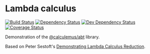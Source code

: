 Lambda calculus
===============

[![Build Status](https://travis-ci.org/calculemuscode/abt-lambda.svg?branch=master)](https://travis-ci.org/calculemuscode/abt-lambda)
[![Dependency Status](https://david-dm.org/calculemuscode/abt-lambda.svg)](https://david-dm.org/calculemuscode/abt-lambda)
[![Dev Dependency Status](https://david-dm.org/calculemuscode/abt-lambda/dev-status.svg)](https://david-dm.org/calculemuscode/abt-lambda?type=dev)
[![Coverage Status](https://coveralls.io/repos/github/calculemuscode/abt-lambda/badge.svg?branch=master)](https://coveralls.io/github/calculemuscode/abt-lambda?branch=master)

Demonstration of the [@calculemus/abt](https://www.npmjs.com/package/@calculemus/abt) library.

Based on Peter Sestoft's [Demonstrating Lambda Calculus
Reduction](http://www.itu.dk/people/sestoft/papers/sestoft-lamreduce.pdf).